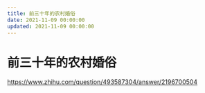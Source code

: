 ```yaml
---
title: 前三十年的农村婚俗
date: 2021-11-09 00:00:00
updated: 2021-11-09 00:00:00
---
```


# 前三十年的农村婚俗

https://www.zhihu.com/question/493587304/answer/2196700504
